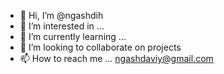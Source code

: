 - 👋 Hi, I’m @ngashdih
- 👀 I’m interested in ...
- 🌱 I’m currently learning ...
- 💞️ I’m looking to collaborate on projects
- 📫 How to reach me ... ngashdaviy@gmail.com

<!---
ngashdih/ngashdih is a ✨ special ✨ repository because its `README.md` (this file) appears on your GitHub profile.
You can click the Preview link to take a look at your changes.
--->
